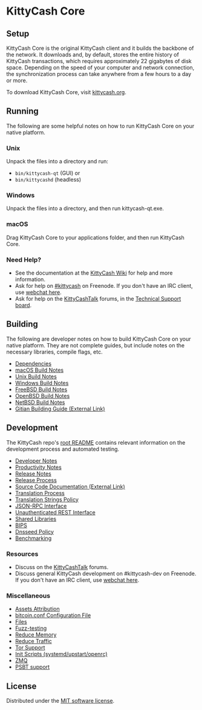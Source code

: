 KittyCash Core
=============

Setup
---------------------
KittyCash Core is the original KittyCash client and it builds the backbone of the network. It downloads and, by default, stores the entire history of KittyCash transactions, which requires approximately 22 gigabytes of disk space. Depending on the speed of your computer and network connection, the synchronization process can take anywhere from a few hours to a day or more.

To download KittyCash Core, visit [kittycash.org](/).

Running
---------------------
The following are some helpful notes on how to run KittyCash Core on your native platform.

### Unix

Unpack the files into a directory and run:

- `bin/kittycash-qt` (GUI) or
- `bin/kittycashd` (headless)

### Windows

Unpack the files into a directory, and then run kittycash-qt.exe.

### macOS

Drag KittyCash Core to your applications folder, and then run KittyCash Core.

### Need Help?

* See the documentation at the [KittyCash Wiki](https://kittycash.info/) for help and more information.
* Ask for help on [#kittycash](https://webchat.freenode.net/#kittycash) on Freenode. If you don't have an IRC client, use [webchat here](https://webchat.freenode.net/#kittycash).
* Ask for help on the [KittyCashTalk](https://kittycashtalk.io/) forums, in the [Technical Support board](https://kittycashtalk.io/c/technical-support).

Building
---------------------
The following are developer notes on how to build KittyCash Core on your native platform. They are not complete guides, but include notes on the necessary libraries, compile flags, etc.

- [Dependencies](dependencies.md)
- [macOS Build Notes](build-osx.md)
- [Unix Build Notes](build-unix.md)
- [Windows Build Notes](build-windows.md)
- [FreeBSD Build Notes](build-freebsd.md)
- [OpenBSD Build Notes](build-openbsd.md)
- [NetBSD Build Notes](build-netbsd.md)
- [Gitian Building Guide (External Link)](https://github.com/bitcoin-core/docs/blob/master/gitian-building.md)

Development
---------------------
The KittyCash repo's [root README](/README.md) contains relevant information on the development process and automated testing.

- [Developer Notes](developer-notes.md)
- [Productivity Notes](productivity.md)
- [Release Notes](release-notes.md)
- [Release Process](release-process.md)
- [Source Code Documentation (External Link)](https://doxygen.bitcoincore.org/)
- [Translation Process](translation_process.md)
- [Translation Strings Policy](translation_strings_policy.md)
- [JSON-RPC Interface](JSON-RPC-interface.md)
- [Unauthenticated REST Interface](REST-interface.md)
- [Shared Libraries](shared-libraries.md)
- [BIPS](bips.md)
- [Dnsseed Policy](dnsseed-policy.md)
- [Benchmarking](benchmarking.md)

### Resources
* Discuss on the [KittyCashTalk](https://kittycashtalk.io/) forums.
* Discuss general KittyCash development on #kittycash-dev on Freenode. If you don't have an IRC client, use [webchat here](https://webchat.freenode.net/#kittycash-dev).

### Miscellaneous
- [Assets Attribution](assets-attribution.md)
- [bitcoin.conf Configuration File](bitcoin-conf.md)
- [Files](files.md)
- [Fuzz-testing](fuzzing.md)
- [Reduce Memory](reduce-memory.md)
- [Reduce Traffic](reduce-traffic.md)
- [Tor Support](tor.md)
- [Init Scripts (systemd/upstart/openrc)](init.md)
- [ZMQ](zmq.md)
- [PSBT support](psbt.md)

License
---------------------
Distributed under the [MIT software license](/COPYING).
